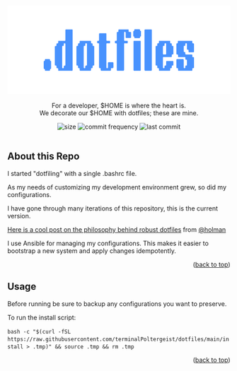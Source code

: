 <div id="top"></div>

<div align="center">
  <a href="https://github.com/terminalPoltergeist/dotfiles">
    <img src="/assets/output-onlinepngtools.png" alt="Logo" width="600" height="200">
  </a>

  <p align="center">
    For a developer, $HOME is where the heart is. 
    <br/>
    We decorate our $HOME with dotfiles; these are mine.
  </p>

  <img src="https://img.shields.io/github/repo-size/terminalPoltergeist/dotfiles" alt="size">
  <img src="https://img.shields.io/github/commit-activity/m/terminalPoltergeist/dotfiles" alt="commit frequency">
  <img src="https://img.shields.io/github/last-commit/terminalPoltergeist/dotfiles" alt="last commit">
</div>

<br/>

## About this Repo

I started "dotfiling" with a single .bashrc file. 

As my needs of customizing my development environment grew, so did my configurations.

I have gone through many iterations of this repository, this is the current version.

[Here is a cool post on the philosophy behind robust dotfiles](https://zachholman.com/2010/08/dotfiles-are-meant-to-be-forked/) from [@holman](https://github.com/holman) 

I use Ansible for managing my configurations. This makes it easier to bootstrap a new system and apply changes idempotently.

<p align="right">(<a href="#top">back to top</a>)</p>

## Usage

Before running be sure to backup any configurations you want to preserve.

To run the install script:

`bash -c "$(curl -fSL https://raw.githubusercontent.com/terminalPoltergeist/dotfiles/main/install > .tmp)" && source .tmp && rm .tmp`

<p align="right">(<a href="#top">back to top</a>)</p>
